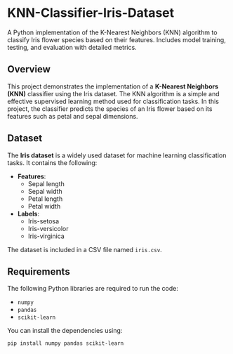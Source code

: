 # KNN-Classifier-Iris-Dataset
A Python implementation of the K-Nearest Neighbors (KNN) algorithm to classify Iris flower species based on their features. Includes model training, testing, and evaluation with detailed metrics.
## Overview
This project demonstrates the implementation of a **K-Nearest Neighbors (KNN)** classifier using the Iris dataset. The KNN algorithm is a simple and effective supervised learning method used for classification tasks. In this project, the classifier predicts the species of an Iris flower based on its features such as petal and sepal dimensions.

## Dataset
The **Iris dataset** is a widely used dataset for machine learning classification tasks. It contains the following:
- **Features**: 
  - Sepal length
  - Sepal width
  - Petal length
  - Petal width
- **Labels**:
  - Iris-setosa
  - Iris-versicolor
  - Iris-virginica

The dataset is included in a CSV file named `iris.csv`.

## Requirements
The following Python libraries are required to run the code:
- `numpy`
- `pandas`
- `scikit-learn`

You can install the dependencies using:
```bash
pip install numpy pandas scikit-learn

